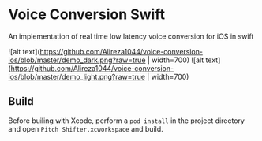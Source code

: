 # Voice Conversion Swift

An implementation of real time low latency voice conversion for iOS in swift

![alt text](https://github.com/Alireza1044/voice-conversion-ios/blob/master/demo_dark.png?raw=true | width=700)
![alt text](https://github.com/Alireza1044/voice-conversion-ios/blob/master/demo_light.png?raw=true | width=700)

## Build

Before builing with Xcode, perform a `pod install` in the project directory and open `Pitch Shifter.xcworkspace` and build.
